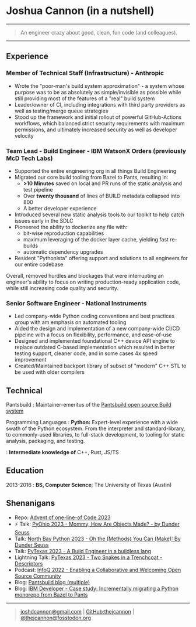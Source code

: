 # Joshua Cannon (in a nutshell)

---

> An engineer crazy about good, clean, fun code (and colleagues).

---

## Experience

### Member of Technical Staff (Infrastructure) - Anthropic

- Wrote the "poor-man's build system approximation" - a system whose purpose was to be as absolutely as simple/invisible as possible while still providing most of the features of a "real" build system
- Leader/owner of CI, including integrations with third party providers as well as testing/merge queue strategies
- Stood up the framework and initial rollout of powerful GitHub-Actions workflows, which balanced strict security requirements with maximum permissions, and ultimately increased security as well as developer velocity

### Team Lead - Build Engineer - IBM WatsonX Orders (previously McD Tech Labs)

- Supported the entire engineering org in all things Build Engineering
- Migrated our core build tooling from Bazel to Pants, resulting in:
  - **>10 Minutes** saved on local and PR runs of the static analysis and test pipeline
  - Over **twenty thousand** of lines of BUILD metadata collapsed into 800
  - A better developer experience
- Introduced several new static analysis tools to our toolkit to help catch issues early in the SDLC
- Pioneered the ability to dockerize any file with:
  - bit-wise reproduction capabilities
  - maximum leveraging of the docker layer cache, yielding fast re-builds
  - automatic dependency upgrades
- Resident "Pythonista" offering support and solutions to all engineers for our entire codebase

Overall, removed hurdles and blockages that were interrupting an engineer's ability to focus on
writing production-ready application code, while still increasing code quality and security.

### Senior Software Engineer - National Instruments

- Led company-wide Python coding conventions and best practices group with am emphasis on automated
  tooling
- Aided the design and implementation of a new company-wide CI/CD pipeline with a focus on
  flexibility, performance, and ease-of-use
- Designed and implemented foundational C++ device API engine to replace outdated C-based
  implementation which resulted in better testing support, cleaner code, and in some cases 4x speed
  improvement
- Created/Maintained backport library of subset of "modern" C++ STL to be used with older compilers

## Technical

Pantsbuild
: Maintainer-emeritus of the [Pantsbuild open source Build system](https://www.pantsbuild.org/)

Programming Languages
: **Python:** Expert-level experience with a wide swath of the Python ecosystem. From the
interpreter and standard-library, to commonly-used libraries, to full-stack development,
to tooling for static analysis, packaging, and testing.

: **Intermediate knowledge of** C++, Rust, JS/TS

## Education

2013-2016
: **BS, Computer Science**; The University of Texas (Austin)

## Shenanigans

- Repo: [Advent of one-line-of Code 2023](https://github.com/thejcannon/AdventOf-OneLineOf-Code2023)
- ⚡ Talk: [PyOhio 2023 - Mommy, How Are Objects Made? - by Dunder Seuss](https://youtu.be/P6ZoR8Egkpg)
- Talk: [North Bay Python 2023 - Oh the (Methods) You Can (Make): By Dunder Seuss](https://youtu.be/CSpzTx-S8B0)
- Talk: [PyTexas 2023 - A Build Engineer in a buildless lang](https://youtu.be/OENthsW-bMs)
- Lightning Talk: [PyTexas 2023 - Two Snakes in a Trenchcoat - Descriptors](https://youtu.be/Y_lfGon4iiE?t=1003)
- Podcast: [InfoQ 2022 - Enabling a Collaborative and Welcoming Open Source Community](https://www.infoq.com/podcasts/welcoming-open-source-community/)
- Blog: [Pantsbuild blog (multiple)](https://blog.pantsbuild.org/author/joshua/)
- Blog: [IBM Developer - Case study: Incrementally migrating a Python monorepo from Bazel to Pants](https://developer.ibm.com/blogs/case-study-incrementally-migrating-a-python-monorepo-from-bazel-to-pants/)

---

> <joshdcannon@gmail.com> | [GitHub:thejcannon](https://github.com/thejcannon) | [\@thejcannon\@fosstodon.org](https://fosstodon.org/@thejcannon)
